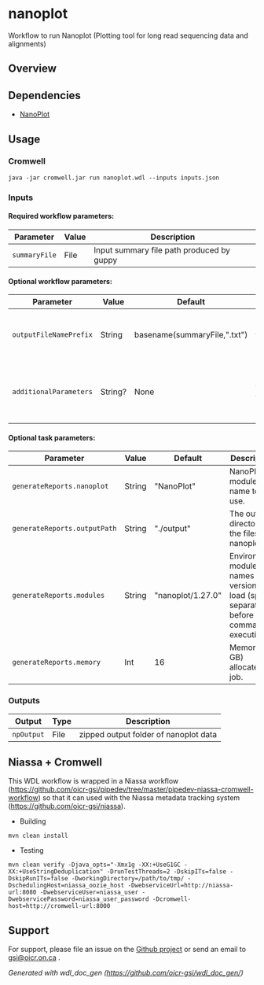 # nanoplot

Workflow to run Nanoplot (Plotting tool for long read sequencing data and alignments)

## Overview

## Dependencies

* [NanoPlot](https://github.com/wdecoster/NanoPlot)


## Usage

### Cromwell
```
java -jar cromwell.jar run nanoplot.wdl --inputs inputs.json
```

### Inputs

#### Required workflow parameters:
Parameter|Value|Description
---|---|---
`summaryFile`|File|Input summary file path produced by guppy


#### Optional workflow parameters:
Parameter|Value|Default|Description
---|---|---|---
`outputFileNamePrefix`|String|basename(summaryFile,".txt")|Variable used to set the outputfile name
`additionalParameters`|String?|None|Additional parameters to be added to the nanoplot command


#### Optional task parameters:
Parameter|Value|Default|Description
---|---|---|---
`generateReports.nanoplot`|String|"NanoPlot"|NanoPlot module name to use.
`generateReports.outputPath`|String|"./output"|The output directory of the files in nanoplot
`generateReports.modules`|String|"nanoplot/1.27.0"|Environment module names and version to load (space separated) before command execution.
`generateReports.memory`|Int|16|Memory (in GB) allocated for job.


### Outputs

Output | Type | Description
---|---|---
`npOutput`|File|zipped output folder of nanoplot data


## Niassa + Cromwell

This WDL workflow is wrapped in a Niassa workflow (https://github.com/oicr-gsi/pipedev/tree/master/pipedev-niassa-cromwell-workflow) so that it can used with the Niassa metadata tracking system (https://github.com/oicr-gsi/niassa).

* Building
```
mvn clean install
```

* Testing
```
mvn clean verify -Djava_opts="-Xmx1g -XX:+UseG1GC -XX:+UseStringDeduplication" -DrunTestThreads=2 -DskipITs=false -DskipRunITs=false -DworkingDirectory=/path/to/tmp/ -DschedulingHost=niassa_oozie_host -DwebserviceUrl=http://niassa-url:8080 -DwebserviceUser=niassa_user -DwebservicePassword=niassa_user_password -Dcromwell-host=http://cromwell-url:8000
```

## Support

For support, please file an issue on the [Github project](https://github.com/oicr-gsi) or send an email to gsi@oicr.on.ca .

_Generated with wdl_doc_gen (https://github.com/oicr-gsi/wdl_doc_gen/)_
